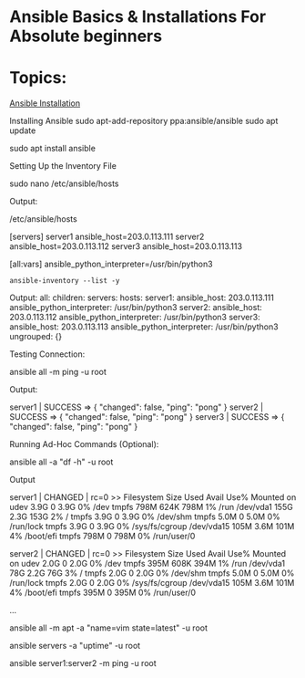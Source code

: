 # Ansible Basics & Installations For Absolute beginners

# Topics: 

   [Ansible Installation](#ansible_installation)  <br />  

 Installing Ansible
 sudo apt-add-repository ppa:ansible/ansible
 sudo apt update

sudo apt install ansible

Setting Up the Inventory File

sudo nano /etc/ansible/hosts

Output:

   /etc/ansible/hosts

   [servers]
   server1 ansible_host=203.0.113.111
   server2 ansible_host=203.0.113.112
   server3 ansible_host=203.0.113.113

   [all:vars]
   ansible_python_interpreter=/usr/bin/python3


    ansible-inventory --list -y

Output:
all:
  children:
    servers:
      hosts:
        server1:
          ansible_host: 203.0.113.111
          ansible_python_interpreter: /usr/bin/python3
        server2:
          ansible_host: 203.0.113.112
          ansible_python_interpreter: /usr/bin/python3
        server3:
          ansible_host: 203.0.113.113
          ansible_python_interpreter: /usr/bin/python3
    ungrouped: {}


Testing Connection:

   ansible all -m ping -u root
   
   
Output:

server1 | SUCCESS => {
    "changed": false,
    "ping": "pong"
}
server2 | SUCCESS => {
    "changed": false,
    "ping": "pong"
}
server3 | SUCCESS => {
    "changed": false,
    "ping": "pong"
} 
   
   
Running Ad-Hoc Commands (Optional): 

ansible all -a "df -h" -u root



Output

server1 | CHANGED | rc=0 >>
Filesystem      Size  Used Avail Use% Mounted on
udev            3.9G     0  3.9G   0% /dev
tmpfs           798M  624K  798M   1% /run
/dev/vda1       155G  2.3G  153G   2% /
tmpfs           3.9G     0  3.9G   0% /dev/shm
tmpfs           5.0M     0  5.0M   0% /run/lock
tmpfs           3.9G     0  3.9G   0% /sys/fs/cgroup
/dev/vda15      105M  3.6M  101M   4% /boot/efi
tmpfs           798M     0  798M   0% /run/user/0

server2 | CHANGED | rc=0 >>
Filesystem      Size  Used Avail Use% Mounted on
udev            2.0G     0  2.0G   0% /dev
tmpfs           395M  608K  394M   1% /run
/dev/vda1        78G  2.2G   76G   3% /
tmpfs           2.0G     0  2.0G   0% /dev/shm
tmpfs           5.0M     0  5.0M   0% /run/lock
tmpfs           2.0G     0  2.0G   0% /sys/fs/cgroup
/dev/vda15      105M  3.6M  101M   4% /boot/efi
tmpfs           395M     0  395M   0% /run/user/0

...



ansible all -m apt -a "name=vim state=latest" -u root

ansible servers -a "uptime" -u root

ansible server1:server2 -m ping -u root
